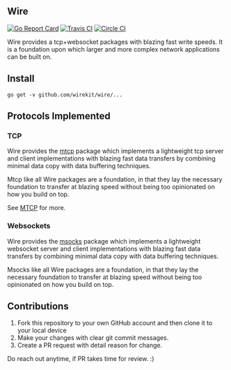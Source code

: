 Wire
------
[![Go Report Card](https://goreportcard.com/badge/github.com/wirekit/wire)](https://goreportcard.com/report/github.com/wirekit/wire)
[![Travis CI](https://travis-ci.org/influx6/wire.svg?master=branch)](https://travis-ci.org/influx6/wire)
[![Circle CI](https://circleci.com/gh/influx6/wire.svg?style=svg)](https://circleci.com/gh/influx6/wire)

Wire provides a tcp+websocket packages with blazing fast write speeds. It is a foundation upon which larger and more complex network applications can be built on.

## Install

```
go get -v github.com/wirekit/wire/...
```

## Protocols Implemented

### TCP

Wire provides the [mtcp](./mtcp) package which implements a lightweight tcp server and client implementations with blazing fast data transfers by combining minimal data copy with data buffering techniques. 

Mtcp like all Wire packages are a foundation, in that they lay the necessary foundation to transfer at blazing speed without being too opinionated on how you build on top.


See [MTCP](./mtcp) for more.

### Websockets

Wire provides the [msocks](./msocks) package which implements a lightweight websocket server and client implementations with blazing fast data transfers by combining minimal data copy with data buffering techniques. 

Msocks like all Wire packages are a foundation, in that they lay the necessary foundation to transfer at blazing speed without being too opinionated on how you build on top.


## Contributions

1. Fork this repository to your own GitHub account and then clone it to your local device
2. Make your changes with clear git commit messages.
3. Create a PR request with detail reason for change.

Do reach out anytime, if PR takes time for review. :)

